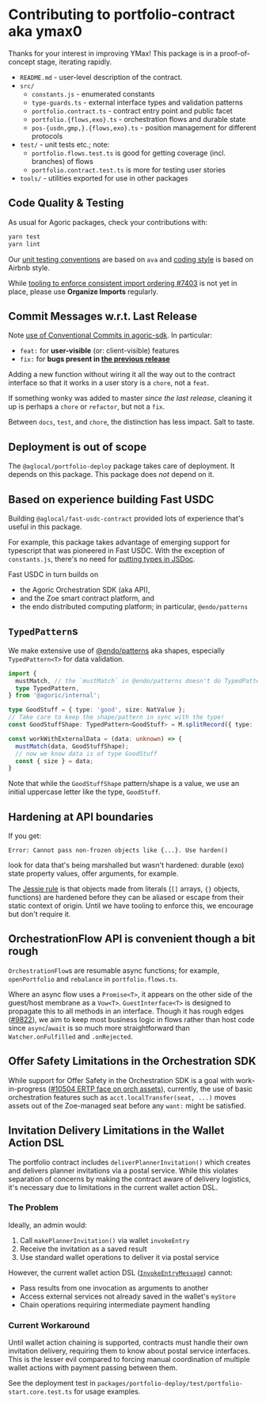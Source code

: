 # Contributing to portfolio-contract aka ymax0

Thanks for your interest in improving YMax! This package is in a proof-of-concept stage, iterating rapidly.

 - `README.md` - user-level description of the contract.
 - `src/`
   - `constants.js` - enumerated constants
   - `type-guards.ts` - external interface types and validation patterns
   - `portfolio.contract.ts` - contract entry point and public facet
   - `portfolio.{flows,exo}.ts` - orchestration flows and durable state
   - `pos-{usdn,gmp,}.{flows,exo}.ts` - position management for different protocols
 - `test/` - unit tests etc.; note:
   - `portfolio.flows.test.ts` is good for getting coverage (incl. branches) of flows
   - `portfolio.contract.test.ts` is more for testing user stories
 - `tools/` - utilities exported for use in other packages

## Code Quality & Testing

As usual for Agoric packages, check your contributions with:

```sh
yarn test
yarn lint
```

Our [unit testing conventions](https://github.com/Agoric/agoric-sdk/wiki/agoric-sdk-unit-testing) are based on `ava` and [coding style](https://github.com/Agoric/agoric-sdk/wiki/Coding-Style) is based on Airbnb style.

While [tooling to enforce consistent import ordering #7403](https://github.com/Agoric/agoric-sdk/issues/7403) is not yet in place, please use **Organize Imports** regularly.

## Commit Messages w.r.t. Last Release

Note [use of Conventional Commits in agoric-sdk](https://github.com/Agoric/agoric-sdk/wiki/Conventional-Commits). In particular:

 - `feat:` for **user-visible** (or: client-visible) features
 - `fix:` for **bugs present in [the previous release](./CHANGELOG.md)**

Adding a new function without wiring it all the way out to the contract interface so that it works in a user story is a `chore`, not a `feat`.

If something wonky was added to master _since the last release_, cleaning it up is perhaps a `chore` or `refactor`, but not a `fix`.

Between `docs`, `test`, and `chore`, the distinction has less impact. Salt to taste.

## Deployment is out of scope

The `@aglocal/portfolio-deploy` package takes care of deployment. It depends on this package.
This package does *not* depend on it.

## Based on experience building Fast USDC

Building `@aglocal/fast-usdc-contract` provided lots of experience that's useful in this package.

For example, this package takes advantage of emerging support for typescript that was pioneered in Fast USDC. With the exception of `constants.js`, there's no need for [putting types in JSDoc](https://www.typescriptlang.org/docs/handbook/jsdoc-supported-types.html).

Fast USDC in turn builds on
 - the Agoric Orchestration SDK (aka API),
 - and the Zoe smart contract platform, and
 - the endo distributed computing platform; in particular, `@endo/patterns`

## `TypedPattern`s

We make extensive use of [@endo/patterns](https://www.npmjs.com/package/@endo/patterns) aka shapes, especially `TypedPattern<T>` for data validation.

```ts
import {
  mustMatch, // the `mustMatch` in @endo/patterns doesn't do TypedPattern yet
  type TypedPattern,
} from '@agoric/internal';

type GoodStuff = { type: 'good', size: NatValue };
// Take care to keep the shape/pattern in sync with the type!
const GoodStuffShape: TypedPattern<GoodStuff> = M.splitRecord({ type: 'good', size: M.nat() });

const workWithExternalData = (data: unknown) => {
  mustMatch(data, GoodStuffShape);
  // now we know data is of type GoodStuff
  const { size } = data;
}
```

Note that while the `GoodStuffShape` pattern/shape is a value, we use an initial uppercase letter like the type, `GoodStuff`.

## Hardening at API boundaries

If you get:

```
Error: Cannot pass non-frozen objects like {...}. Use harden()
```

look for data that's being marshalled but wasn't hardened: durable (exo) state property values, offer arguments, for example.

The [Jessie rule](https://github.com/endojs/Jessie#must-freeze-api-surface-before-use) is that objects made from literals (`[]` arrays, `{}` objects, functions) are hardened before they can be aliased or escape from their static context of origin. Until we have
tooling to enforce this, we encourage but don't require it.

## OrchestrationFlow API is convenient though a bit rough

`OrchestrationFlow`s are resumable async functions; for example, `openPortfolio` and `rebalance` in `portfolio.flows.ts`.

Where an async flow uses a `Promise<T>`, it appears on the other side
of the guest/host membrane as a `Vow<T>`. `GuestInterface<T>` is designed
to propagate this to all methods in an interface. Though it has rough
edges ([#9822](https://github.com/Agoric/agoric-sdk/issues/9822)), we
aim to keep most business logic in flows rather than host code since
`async`/`await` is so much more straightforward than `Watcher.onFulfilled`
and `.onRejected`.

## Offer Safety Limitations in the Orchestration SDK

While support for Offer Safety in the Orchestration SDK is a goal with work-in-progress ([#10504 ERTP face on orch assets](https://github.com/Agoric/agoric-sdk/pull/10504)), currently, the use of basic orchestration features such as `acct.localTransfer(seat, ...)` moves assets out of the Zoe-managed seat before any `want:` might be satisfied.

## Invitation Delivery Limitations in the Wallet Action DSL

The portfolio contract includes `deliverPlannerInvitation()` which creates and delivers planner invitations via a postal service. While this violates separation of concerns by making the contract aware of delivery logistics, it's necessary due to limitations in the current wallet action DSL.

### The Problem

Ideally, an admin would:
1. Call `makePlannerInvitation()` via wallet `invokeEntry`
2. Receive the invitation as a saved result  
3. Use standard wallet operations to deliver it via postal service

However, the current wallet action DSL ([`InvokeEntryMessage`](../../smart-wallet/src/offers.js)) cannot:
- Pass results from one invocation as arguments to another
- Access external services not already saved in the wallet's `myStore`
- Chain operations requiring intermediate payment handling

### Current Workaround

Until wallet action chaining is supported, contracts must handle their own invitation delivery, requiring them to know about postal service interfaces. This is the lesser evil compared to forcing manual coordination of multiple wallet actions with payment passing between them.

See the deployment test in `packages/portfolio-deploy/test/portfolio-start.core.test.ts` for usage examples.